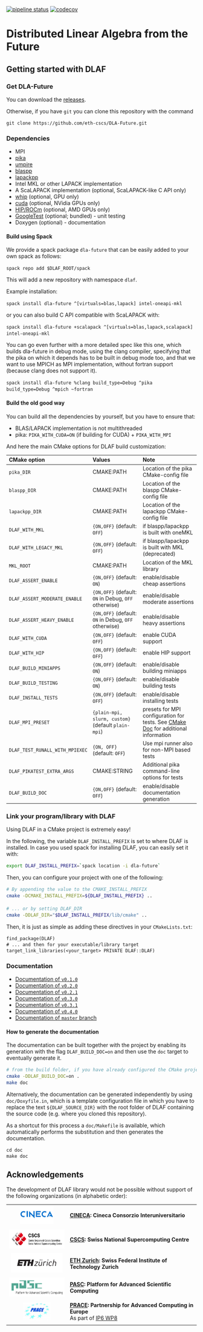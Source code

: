 [![pipeline status](https://gitlab.com/cscs-ci/ci-testing/webhook-ci/mirrors/4700071344751697/7514005670787789/badges/master/pipeline.svg)](https://gitlab.com/cscs-ci/ci-testing/webhook-ci/mirrors/4700071344751697/7514005670787789/-/commits/master) [![codecov](https://codecov.io/gh/eth-cscs/DLA-Future/branch/master/graph/badge.svg)](https://codecov.io/gh/eth-cscs/DLA-Future)

# Distributed Linear Algebra from the Future

## Getting started with DLAF

### Get DLA-Future

You can download the [releases](https://github.com/eth-cscs/DLA-Future/releases).

Otherwise, if you have `git` you can clone this repository with the command

```
git clone https://github.com/eth-cscs/DLA-Future.git
```

### Dependencies

- MPI
- [pika](https://github.com/pika-org/pika)
- [umpire](https://github.com/LLNL/Umpire)
- [blaspp](https://bitbucket.org/icl/blaspp/src/default/)
- [lapackpp](https://bitbucket.org/icl/lapackpp/src/default/)
- Intel MKL or other LAPACK implementation
- A ScaLAPACK implementation (optional, ScaLAPACK-like C API only)
- [whip](https://github.com/eth-cscs/whip) (optional, GPU only)
- [cuda](https://developer.nvidia.com/cuda) (optional, NVidia GPUs only)
- [HIP/ROCm](https://github.com/RadeonOpenCompute/ROCm) (optional, AMD GPUs only)
- [GoogleTest](https://github.com/google/googletest) (optional; bundled) - unit testing
- Doxygen (optional) - documentation

#### Build using Spack

We provide a spack package `dla-future` that can be easily added to your own spack as follows:

`spack repo add $DLAF_ROOT/spack`

This will add a new repository with namespace `dlaf`.

Example installation:

`spack install dla-future ^[virtuals=blas,lapack] intel-oneapi-mkl`

or you can also build C API compatible with ScaLAPACK with:

`spack install dla-future +scalapack ^[virtuals=blas,lapack,scalapack] intel-oneapi-mkl`

You can go even further with a more detailed spec like this one, which builds dla-future in debug mode, using the clang compiler, specifying that the pika on which it depends has to be built
in debug mode too, and that we want to use MPICH as MPI implementation, without fortran support (because clang does not support it).

`spack install dla-future %clang build_type=Debug ^pika build_type=Debug ^mpich ~fortran`

#### Build the old good way

You can build all the dependencies by yourself, but you have to ensure that:
- BLAS/LAPACK implementation is not multithreaded
- pika: `PIKA_WITH_CUDA=ON` (if building for CUDA) + `PIKA_WITH_MPI`

And here the main CMake options for DLAF build customization:

CMake option | Values | Note
:---|:---|:---
`pika_DIR` | CMAKE:PATH | Location of the pika CMake-config file
`blaspp_DIR` | CMAKE:PATH | Location of the blaspp CMake-config file
`lapackpp_DIR` | CMAKE:PATH | Location of the lapackpp CMake-config file
`DLAF_WITH_MKL` | `{ON,OFF}` (default: `OFF`) | if blaspp/lapackpp is built with oneMKL
`DLAF_WITH_LEGACY_MKL` | `{ON,OFF}` (default: `OFF`) | if blaspp/lapackpp is built with MKL (deprecated)
`MKL_ROOT` | CMAKE:PATH | Location of the MKL library
`DLAF_ASSERT_ENABLE` | `{ON,OFF}` (default: `ON`) | enable/disable cheap assertions
`DLAF_ASSERT_MODERATE_ENABLE` | `{ON,OFF}` (default: `ON` in Debug, `OFF` otherwise) | enable/disable moderate assertions
`DLAF_ASSERT_HEAVY_ENABLE` | `{ON,OFF}` (default: `ON` in Debug, `OFF` otherwise) | enable/disable heavy assertions
`DLAF_WITH_CUDA` | `{ON,OFF}` (default: `OFF`) | enable CUDA support
`DLAF_WITH_HIP` | `{ON,OFF}` (default: `OFF`) | enable HIP support
`DLAF_BUILD_MINIAPPS` | `{ON,OFF}` (default: `ON`) | enable/disable building miniapps
`DLAF_BUILD_TESTING` | `{ON,OFF}` (default: `ON`) | enable/disable building tests
`DLAF_INSTALL_TESTS` | `{ON,OFF}` (default: `OFF`) | enable/disable installing tests
`DLAF_MPI_PRESET` | `{plain-mpi, slurm, custom}` (default `plain-mpi`) | presets for MPI configuration for tests. See [CMake Doc](https://cmake.org/cmake/help/latest/module/FindMPI.html?highlight=mpiexec_executable#usage-of-mpiexec) for additional information
`DLAF_TEST_RUNALL_WITH_MPIEXEC` | `{ON, OFF}` (default: `OFF`) | Use mpi runner also for non-MPI based tests
`DLAF_PIKATEST_EXTRA_ARGS` | CMAKE:STRING | Additional pika command-line options for tests
`DLAF_BUILD_DOC` | `{ON,OFF}` (default: `OFF`) | enable/disable documentation generation

### Link your program/library with DLAF

Using DLAF in a CMake project is extremely easy!

In the following, the variable `DLAF_INSTALL_PREFIX` is set to where DLAF is installed. In case you used spack for installing DLAF, you can easily set it with:

```bash
export DLAF_INSTALL_PREFIX=`spack location -i dla-future`
```

Then, you can configure your project with one of the following:

```bash
# By appending the value to the CMAKE_INSTALL_PREFIX
cmake -DCMAKE_INSTALL_PREFIX=${DLAF_INSTALL_PREFIX} ..

# ... or by setting DLAF_DIR
cmake -DDLAF_DIR="$DLAF_INSTALL_PREFIX/lib/cmake" ..
```

Then, it is just as simple as adding these directives in your `CMakeLists.txt`:

```
find_package(DLAF)
# ... and then for your executable/library target
target_link_libraries(<your_target> PRIVATE DLAF::DLAF)
```

### Documentation

- [Documentation of `v0.1.0`](https://eth-cscs.github.io/DLA-Future/v0.1.0/)
- [Documentation of `v0.2.0`](https://eth-cscs.github.io/DLA-Future/v0.2.0/)
- [Documentation of `v0.2.1`](https://eth-cscs.github.io/DLA-Future/v0.2.1/)
- [Documentation of `v0.3.0`](https://eth-cscs.github.io/DLA-Future/v0.3.0/)
- [Documentation of `v0.3.1`](https://eth-cscs.github.io/DLA-Future/v0.3.1/)
- [Documentation of `v0.4.0`](https://eth-cscs.github.io/DLA-Future/v0.4.0/)
- [Documentation of `master` branch](https://eth-cscs.github.io/DLA-Future/master/)

#### How to generate the documentation

The documentation can be built together with the project by enabling its generation with the flag `DLAF_BUILD_DOC=on` and then use the `doc` target to eventually generate it.

```bash
# from the build folder, if you have already configured the CMake project
cmake -DDLAF_BUILD_DOC=on .
make doc
```

Alternatively, the documentation can be generated independently by using `doc/Doxyfile.in`, which is a template configuration file in which you have to replace the text `${DLAF_SOURCE_DIR}` with the root folder of DLAF containing the source code (e.g. where you cloned this repository).

As a shortcut for this process a `doc/Makefile` is available, which automatically performs the substitution and then generates the documentation.

```
cd doc
make doc
```

## Acknowledgements

The development of DLAF library would not be possible without support of the following organizations (in alphabetic order):

|||
:---:|:---
<img height="50" src="./doc/images/logo-cineca.png"> | [**CINECA**](https://www.cineca.it/en)**: Cineca Consorzio Interuniversitario**
|||
<img height="50" src="./doc/images/logo-cscs.jpg"> | [**CSCS**](https://www.cscs.ch)**: Swiss National Supercomputing Centre**
|||
<img height="50" src="./doc/images/logo-eth.svg"> | [**ETH Zurich**](https://ethz.ch/en.html)**: Swiss Federal Institute of Technology Zurich**
|||
<img height="50" src="./doc/images/logo-pasc.png"> | [**PASC**](https://www.pasc-ch.org/)**: Platform for Advanced Scientific Computing**
|||
<img height="50" src="./doc/images/logo-prace.jpg"> | [**PRACE**](https://prace-ri.eu/)**: Partnership for Advanced Computing in Europe**<br/>As part of [IP6 WP8](https://prace-ri.eu/about/ip-projects/#PRACE6IP)
|||
